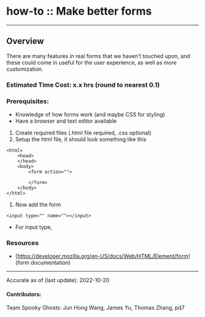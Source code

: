 # how-to :: Make better forms
---
## Overview
There are many features in real forms that we haven't touched upon, and these could come in useful for the user experience, as well as more customization.

### Estimated Time Cost: x.x hrs (round to nearest 0.1)

### Prerequisites:

- Knowledge of how forms work (and maybe CSS for styling)
- Have a browser and text editor available

1. Create required files (.html file required, .css optional)
1. Setup the html file, it should look something like this
```
<html>
	<head>
	</head>
	<body>
		<form action="">

		</form>
	</body>
</html>
```
1. Now add the form
```
<input type="" name=""></input>
```
- For input type, 

### Resources
* [https://developer.mozilla.org/en-US/docs/Web/HTML/Element/form] (form documentation)

---

Accurate as of (last update): 2022-10-20

#### Contributors:  
Team Spooky Ghosts: Jun Hong Wang, James Yu, Thomas Zhang, pd7  
